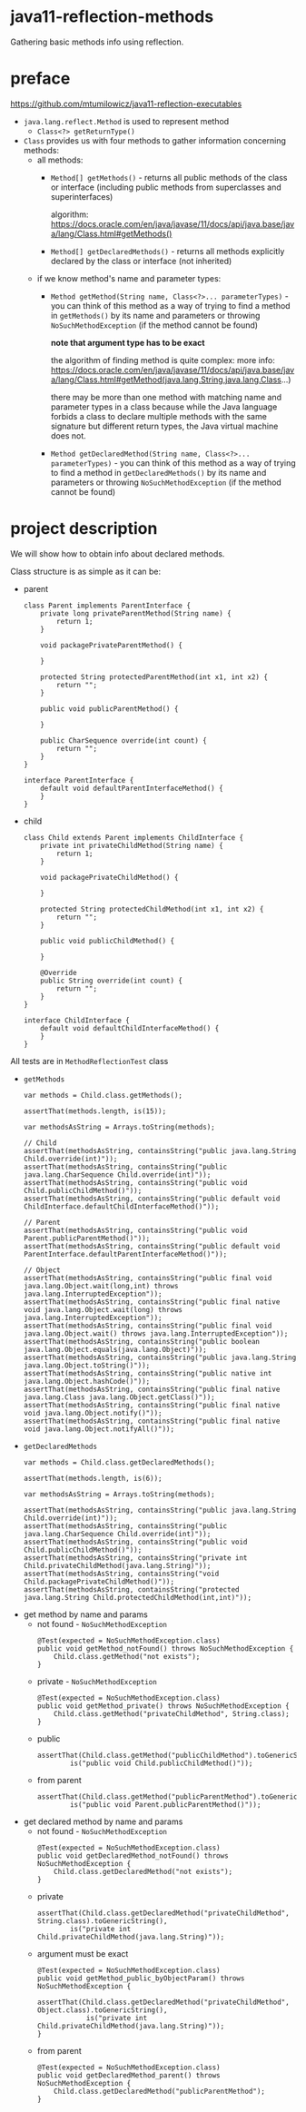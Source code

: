 # java11-reflection-methods
Gathering basic methods info using reflection.

# preface
https://github.com/mtumilowicz/java11-reflection-executables

* `java.lang.reflect.Method` is used to represent method
    * `Class<?> getReturnType()`
* `Class` provides us with four methods to gather information
concerning methods:
    * all methods:
        * `Method[] getMethods()` - returns all public methods 
            of the class or interface (including public methods
            from superclasses and superinterfaces)
            
            algorithm: https://docs.oracle.com/en/java/javase/11/docs/api/java.base/java/lang/Class.html#getMethods()
            
        * `Method[] getDeclaredMethods()` - returns 
            all methods explicitly declared by the class or interface 
            (not inherited)
    * if we know method's name and parameter types:
        * `Method getMethod(String name, Class<?>... parameterTypes)` - 
            you can think of this method as a way of trying to 
            find a method in `getMethods()` by its name and parameters 
            or throwing `NoSuchMethodException` (if the method cannot be found)
        
            **note that argument type has to be exact**
        
            the algorithm of finding method is quite complex:
            more info: https://docs.oracle.com/en/java/javase/11/docs/api/java.base/java/lang/Class.html#getMethod(java.lang.String,java.lang.Class...)
                
            there may be more than one method with matching name and
            parameter types in a class because while the Java language forbids a
            class to declare multiple methods with the same signature but different
            return types, the Java virtual machine does not.
   
        * `Method getDeclaredMethod(String name, Class<?>... parameterTypes)` - 
           you can think of this method as a way of trying to 
           find a method in `getDeclaredMethods()` by its name and parameters 
           or throwing `NoSuchMethodException` (if the method cannot be found)
           
# project description
We will show how to obtain info about declared methods.

Class structure is as simple as it can be:
* parent
    ```
    class Parent implements ParentInterface {
        private long privateParentMethod(String name) {
            return 1;
        }
    
        void packagePrivateParentMethod() {
    
        }
    
        protected String protectedParentMethod(int x1, int x2) {
            return "";
        }
    
        public void publicParentMethod() {
    
        }
        
        public CharSequence override(int count) {
            return "";
        }
    }
    
    interface ParentInterface {
        default void defaultParentInterfaceMethod() {
        }
    }
    ```
* child
    ```
    class Child extends Parent implements ChildInterface {
        private int privateChildMethod(String name) {
            return 1;
        }
        
        void packagePrivateChildMethod() {
            
        }
        
        protected String protectedChildMethod(int x1, int x2) {
            return "";    
        }
        
        public void publicChildMethod() {
            
        }
    
        @Override
        public String override(int count) {
            return "";
        }
    }
    
    interface ChildInterface {
        default void defaultChildInterfaceMethod() {
        }
    }
    ```

All tests are in `MethodReflectionTest` class
* `getMethods`
    ```
    var methods = Child.class.getMethods();
    
    assertThat(methods.length, is(15));
    
    var methodsAsString = Arrays.toString(methods);
    
    // Child
    assertThat(methodsAsString, containsString("public java.lang.String Child.override(int)"));
    assertThat(methodsAsString, containsString("public java.lang.CharSequence Child.override(int)"));
    assertThat(methodsAsString, containsString("public void Child.publicChildMethod()"));
    assertThat(methodsAsString, containsString("public default void ChildInterface.defaultChildInterfaceMethod()"));
    
    // Parent
    assertThat(methodsAsString, containsString("public void Parent.publicParentMethod()"));
    assertThat(methodsAsString, containsString("public default void ParentInterface.defaultParentInterfaceMethod()"));
    
    // Object
    assertThat(methodsAsString, containsString("public final void java.lang.Object.wait(long,int) throws java.lang.InterruptedException"));
    assertThat(methodsAsString, containsString("public final native void java.lang.Object.wait(long) throws java.lang.InterruptedException"));
    assertThat(methodsAsString, containsString("public final void java.lang.Object.wait() throws java.lang.InterruptedException"));
    assertThat(methodsAsString, containsString("public boolean java.lang.Object.equals(java.lang.Object)"));
    assertThat(methodsAsString, containsString("public java.lang.String java.lang.Object.toString()"));
    assertThat(methodsAsString, containsString("public native int java.lang.Object.hashCode()"));
    assertThat(methodsAsString, containsString("public final native java.lang.Class java.lang.Object.getClass()"));
    assertThat(methodsAsString, containsString("public final native void java.lang.Object.notify()"));
    assertThat(methodsAsString, containsString("public final native void java.lang.Object.notifyAll()"));
    ```
* `getDeclaredMethods`
    ```
    var methods = Child.class.getDeclaredMethods();
    
    assertThat(methods.length, is(6));
    
    var methodsAsString = Arrays.toString(methods);
    
    assertThat(methodsAsString, containsString("public java.lang.String Child.override(int)"));
    assertThat(methodsAsString, containsString("public java.lang.CharSequence Child.override(int)"));
    assertThat(methodsAsString, containsString("public void Child.publicChildMethod()"));
    assertThat(methodsAsString, containsString("private int Child.privateChildMethod(java.lang.String)"));
    assertThat(methodsAsString, containsString("void Child.packagePrivateChildMethod()"));
    assertThat(methodsAsString, containsString("protected java.lang.String Child.protectedChildMethod(int,int)"));
    ```
* get method by name and params
    * not found - `NoSuchMethodException`
        ```
        @Test(expected = NoSuchMethodException.class)
        public void getMethod_notFound() throws NoSuchMethodException {
            Child.class.getMethod("not exists");
        }
        ```
    * private - `NoSuchMethodException`
        ```
        @Test(expected = NoSuchMethodException.class)
        public void getMethod_private() throws NoSuchMethodException {
            Child.class.getMethod("privateChildMethod", String.class);
        }
        ```
    * public
        ```
        assertThat(Child.class.getMethod("publicChildMethod").toGenericString(),
                is("public void Child.publicChildMethod()"));
        ```
    * from parent
        ```
        assertThat(Child.class.getMethod("publicParentMethod").toGenericString(),
                is("public void Parent.publicParentMethod()"));
        ```
* get declared method by name and params
    * not found - `NoSuchMethodException`
        ```
        @Test(expected = NoSuchMethodException.class)
        public void getDeclaredMethod_notFound() throws NoSuchMethodException {
            Child.class.getDeclaredMethod("not exists");
        }
        ```
    * private
        ```
        assertThat(Child.class.getDeclaredMethod("privateChildMethod", String.class).toGenericString(),
                is("private int Child.privateChildMethod(java.lang.String)"));
        ```
    * argument must be exact
        ```
        @Test(expected = NoSuchMethodException.class)
        public void getMethod_public_byObjectParam() throws NoSuchMethodException {
            assertThat(Child.class.getDeclaredMethod("privateChildMethod", Object.class).toGenericString(),
                    is("private int Child.privateChildMethod(java.lang.String)"));
        }
        ```
    * from parent
        ```
        @Test(expected = NoSuchMethodException.class)
        public void getDeclaredMethod_parent() throws NoSuchMethodException {
            Child.class.getDeclaredMethod("publicParentMethod");
        }
        ```